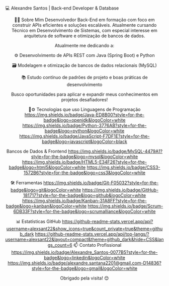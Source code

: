 💻 Alexandre Santos | Back-end Developer & Database
<div align="center">
👨‍💻 Sobre Mim
Desenvolvedor Back-End em formação com foco em construir APIs eficientes e soluções escaláveis. Atualmente cursando Técnico em Desenvolvimento de Sistemas, com especial interesse em arquitetura de software e otimização de bancos de dados.

Atualmente me dedicando a:

⚙️ Desenvolvimento de APIs REST com Java (Spring Boot) e Python

🗃️ Modelagem e otimização de bancos de dados relacionais (MySQL)

📚 Estudo contínuo de padrões de projeto e boas práticas de desenvolvimento

Busco oportunidades para aplicar e expandir meus conhecimentos em projetos desafiadores!

👾⚙️ Tecnologias que uso
Linguagens de Programação
https://img.shields.io/badge/Java-ED8B00?style=for-the-badge&logo=openjdk&logoColor=white
https://img.shields.io/badge/Python-3776AB?style=for-the-badge&logo=python&logoColor=white
https://img.shields.io/badge/JavaScript-F7DF1E?style=for-the-badge&logo=javascript&logoColor=black

Bancos de Dados & Frontend
https://img.shields.io/badge/MySQL-4479A1?style=for-the-badge&logo=mysql&logoColor=white
https://img.shields.io/badge/HTML5-E34F26?style=for-the-badge&logo=html5&logoColor=white
https://img.shields.io/badge/CSS3-1572B6?style=for-the-badge&logo=css3&logoColor=white

🛠️ Ferramentas
https://img.shields.io/badge/Git-F05032?style=for-the-badge&logo=git&logoColor=white
https://img.shields.io/badge/GitHub-181717?style=for-the-badge&logo=github&logoColor=white
https://img.shields.io/badge/Kanban-31A8FF?style=for-the-badge&logo=kanban&logoColor=white
https://img.shields.io/badge/Scrum-6DB33F?style=for-the-badge&logo=scrumalliance&logoColor=white

📊 Estatísticas GitHub
https://github-readme-stats.vercel.app/api?username=alexsant22&show_icons=true&count_private=true&theme=github_dark	https://github-readme-stats.vercel.app/api/top-langs/?username=alexsant22&layout=compact&theme=github_dark&hide=CSS&langs_count=6
📫 Contato Profissional
https://img.shields.io/badge/Alexandre_Santos-0077B5?style=for-the-badge&logo=linkedin&logoColor=white
https://img.shields.io/badge/alexandre.santana2201@gmail.com-D14836?style=for-the-badge&logo=gmail&logoColor=white

</div>
<div align="center">
Obrigado pela visita! 😊

</div>
